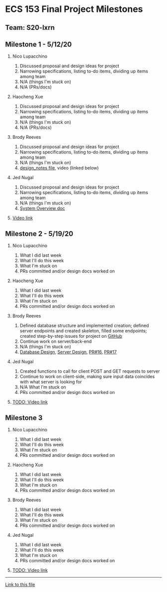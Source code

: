 # ECS 153 Final Project Milestones

## Team: S20-lxrn

## Milestone 1 - 5/12/20

1. Nico Lupacchino
    1. Discussed proposal and design ideas for project
    2. Narrowing specifications, listing to-do items, dividing up items among team
    3. N/A (things I'm stuck on)
    4. N/A (PRs/docs)

2. Haocheng Xue
    1. Discussed proposal and design ideas for project
    2. Narrowing specifications, listing to-do items, dividing up items among team
    3. N/A (things I'm stuck on)
    4. N/A (PRs/docs)

3. Brody Reeves
    1. Discussed proposal and design ideas for project
    2. Narrowing specifications, listing to-do items, dividing up items among team
    3. N/A (things I'm stuck on)
    4. [design_notes file](design_notes.md), video (linked below)

4. Jed Nugal
    1. Discussed proposal and design ideas for project
    2. Narrowing specifications, listing to-do items, dividing up items among team
    3. N/A (things I'm stuck on)
    4. [System Overview doc](https://drive.google.com/open?id=1IcOdwrLCkMLTloHzCs40QoAPKALc6yp9Idbgoxn7XNE)

5. [Video link](https://drive.google.com/open?id=1aN34YqYZqhmuJZwmT-035vbgnScySC9J)

## Milestone 2 - 5/19/20

1. Nico Lupacchino
    1. What I did last week
    2. What I'll do this week
    3. What I'm stuck on
    4. PRs committed and/or design docs worked on

2. Haocheng Xue
    1. What I did last week
    2. What I'll do this week
    3. What I'm stuck on
    4. PRs committed and/or design docs worked on

3. Brody Reeves
    1. Defined database structure and implemented creation; defined server endpoints and created skeleton, filled some endpoints; created step-by-step issues for project on [GitHub](https://github.com/ECS153/final-project-lxrn/issues)
    2. Continue work on server/back-end
    3. N/A (things I'm stuck on)
    4. [Database Design](https://drive.google.com/open?id=1CwaiUK4NBgboTmCGACoL0nrbz92aiH9jH1Y0kP213aI), [Server Design](https://drive.google.com/open?id=1CCT0qwcj22Xd-gN1lyAWmXCmTvgSAgmGQEKaVYkR6Vc), [PR#16](https://github.com/ECS153/final-project-lxrn/pull/16), [PR#17](https://github.com/ECS153/final-project-lxrn/pull/17)

4. Jed Nugal
    1. Created functions to call for client POST and GET requests to server
    2. Continue to work on client-side, making sure input data coincides with what server is looking for
    3. N/A What I'm stuck on
    4. PRs committed and/or design docs worked on

5. [TODO: Video link](milestones.md)

## Milestone 3

1. Nico Lupacchino
    1. What I did last week
    2. What I'll do this week
    3. What I'm stuck on
    4. PRs committed and/or design docs worked on

2. Haocheng Xue
    1. What I did last week
    2. What I'll do this week
    3. What I'm stuck on
    4. PRs committed and/or design docs worked on

3. Brody Reeves
    1. What I did last week
    2. What I'll do this week
    3. What I'm stuck on
    4. PRs committed and/or design docs worked on

4. Jed Nugal
    1. What I did last week
    2. What I'll do this week
    3. What I'm stuck on
    4. PRs committed and/or design docs worked on

5. [TODO: Video link](milestones.md)

---

[Link to this file](milestones.md)
